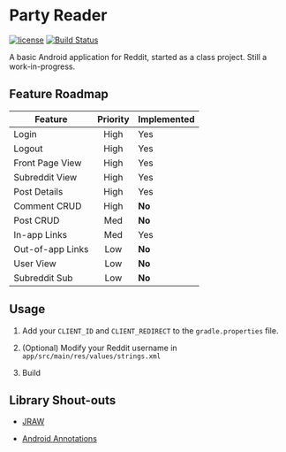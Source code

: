 # Party Reader

[![license](https://img.shields.io/github/license/AlbinoDrought/party-reader.svg)]()
[![Build Status](https://travis-ci.org/AlbinoDrought/party-reader.svg?branch=master)](https://travis-ci.org/AlbinoDrought/party-reader)

A basic Android application for Reddit, started as a class project. Still a work-in-progress.

## Feature Roadmap

Feature          | Priority | Implemented
---------------- | :------: | -----------
Login            | High     | Yes
Logout           | High     | Yes
Front Page View  | High     | Yes
Subreddit View   | High     | Yes
Post Details     | High     | Yes
Comment CRUD     | High     | **No**
Post CRUD        | Med      | **No**
In-app Links     | Med      | Yes
Out-of-app Links | Low      | **No**
User View        | Low      | **No**
Subreddit Sub    | Low      | **No**

## Usage

1. Add your `CLIENT_ID` and `CLIENT_REDIRECT` to the `gradle.properties` file.

2. (Optional) Modify your Reddit username in `app/src/main/res/values/strings.xml`

3. Build

## Library Shout-outs

- [JRAW](https://github.com/thatJavaNerd/JRAW)

- [Android Annotations](https://github.com/androidannotations/androidannotations)
